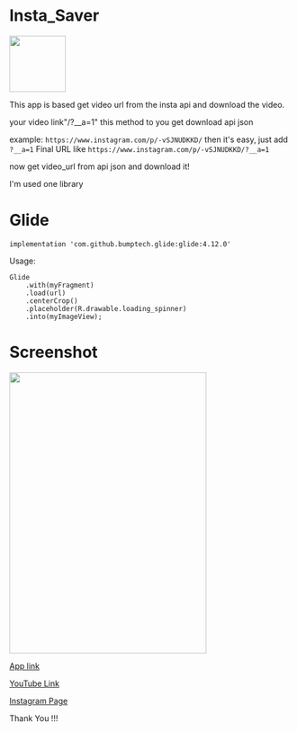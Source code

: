 # Insta_Saver
<img src="https://tamilandroo.web.app/assets/App/InstaSaver/icon.png" width="100" height="100" />

This app is based get video url from the insta api and download the video.

your video link"/?__a=1" this method to you get download api json

example:
        ```https://www.instagram.com/p/-vSJNUDKKD/``` then it's easy, just add ```?__a=1```
        Final URL like ```https://www.instagram.com/p/-vSJNUDKKD/?__a=1```
 
 now get video_url from api json and download it!
 
 I'm used one library
 # Glide

```
implementation 'com.github.bumptech.glide:glide:4.12.0'
```

Usage:

``` 
Glide
    .with(myFragment)
    .load(url)
    .centerCrop()
    .placeholder(R.drawable.loading_spinner)
    .into(myImageView);
```
 
 # Screenshot
 <img src="https://tamilandroo.web.app/assets/App/InstaSaver/screenshot.jpg" width="350" height="500" />
 
[App link](https://tamilandroo.web.app/insta-saver)
        
[YouTube Link](https://www.youtube.com/channel/UCTg0lctdkU0kyCulZrMxO1Q)
        
[Instagram Page](https://www.instagram.com/tamil_androo/)
         
Thank You !!!
